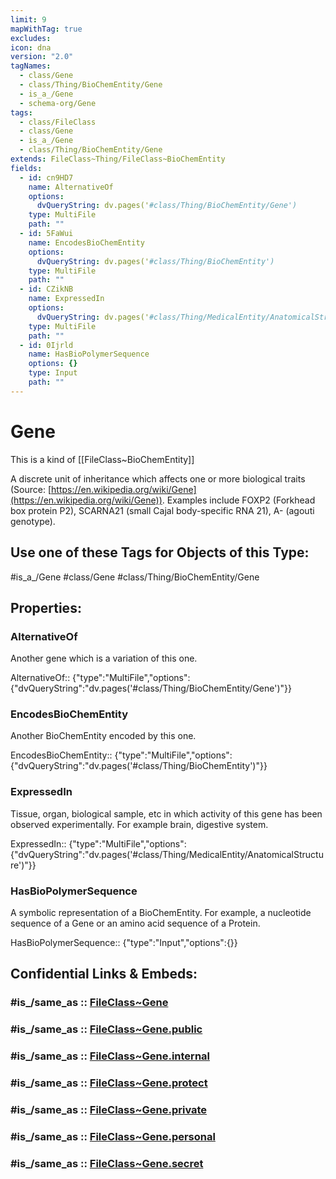 ```yaml
---
limit: 9
mapWithTag: true
excludes: 
icon: dna
version: "2.0"
tagNames:
  - class/Gene
  - class/Thing/BioChemEntity/Gene
  - is_a_/Gene
  - schema-org/Gene
tags:
  - class/FileClass
  - class/Gene
  - is_a_/Gene
  - class/Thing/BioChemEntity/Gene
extends: FileClass~Thing/FileClass~BioChemEntity
fields:
  - id: cn9HD7
    name: AlternativeOf
    options:
      dvQueryString: dv.pages('#class/Thing/BioChemEntity/Gene')
    type: MultiFile
    path: ""
  - id: 5FaWui
    name: EncodesBioChemEntity
    options:
      dvQueryString: dv.pages('#class/Thing/BioChemEntity')
    type: MultiFile
    path: ""
  - id: CZikNB
    name: ExpressedIn
    options:
      dvQueryString: dv.pages('#class/Thing/MedicalEntity/AnatomicalStructure')
    type: MultiFile
    path: ""
  - id: 0Ijrld
    name: HasBioPolymerSequence
    options: {}
    type: Input
    path: ""
---
```


# Gene
This is a kind of [[FileClass~BioChemEntity]]

A discrete unit of inheritance which affects one or more biological traits (Source: [https://en.wikipedia.org/wiki/Gene](https://en.wikipedia.org/wiki/Gene)). Examples include FOXP2 (Forkhead box protein P2), SCARNA21 (small Cajal body-specific RNA 21), A- (agouti genotype).


## Use one of these Tags for Objects of this Type:

#is_a_/Gene
#class/Gene
#class/Thing/BioChemEntity/Gene

## Properties:

### AlternativeOf
Another gene which is a variation of this one.

AlternativeOf:: {"type":"MultiFile","options":{"dvQueryString":"dv.pages('#class/Thing/BioChemEntity/Gene')"}}

### EncodesBioChemEntity
Another BioChemEntity encoded by this one.

EncodesBioChemEntity:: {"type":"MultiFile","options":{"dvQueryString":"dv.pages('#class/Thing/BioChemEntity')"}}

### ExpressedIn
Tissue, organ, biological sample, etc in which activity of this gene has been observed experimentally. For example brain, digestive system.

ExpressedIn:: {"type":"MultiFile","options":{"dvQueryString":"dv.pages('#class/Thing/MedicalEntity/AnatomicalStructure')"}}

### HasBioPolymerSequence
A symbolic representation of a BioChemEntity. For example, a nucleotide sequence of a Gene or an amino acid sequence of a Protein.

HasBioPolymerSequence:: {"type":"Input","options":{}}


## Confidential Links & Embeds: 

### #is_/same_as :: [FileClass~Gene](/_Standards/fileClass/FileClass~Thing/FileClass~BioChemEntity/FileClass~Gene.md) 

### #is_/same_as :: [FileClass~Gene.public](/_public/fileClass/FileClass~Thing/FileClass~BioChemEntity/FileClass~Gene.public.md) 

### #is_/same_as :: [FileClass~Gene.internal](/_internal/fileClass/FileClass~Thing/FileClass~BioChemEntity/FileClass~Gene.internal.md) 

### #is_/same_as :: [FileClass~Gene.protect](/_protect/fileClass/FileClass~Thing/FileClass~BioChemEntity/FileClass~Gene.protect.md) 

### #is_/same_as :: [FileClass~Gene.private](/_private/fileClass/FileClass~Thing/FileClass~BioChemEntity/FileClass~Gene.private.md) 

### #is_/same_as :: [FileClass~Gene.personal](/_personal/fileClass/FileClass~Thing/FileClass~BioChemEntity/FileClass~Gene.personal.md) 

### #is_/same_as :: [FileClass~Gene.secret](/_secret/fileClass/FileClass~Thing/FileClass~BioChemEntity/FileClass~Gene.secret.md)

